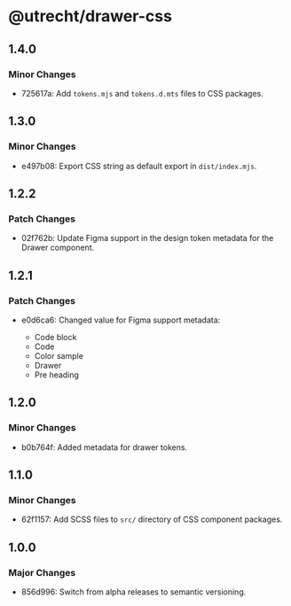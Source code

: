 # @utrecht/drawer-css

## 1.4.0

### Minor Changes

- 725617a: Add `tokens.mjs` and `tokens.d.mts` files to CSS packages.

## 1.3.0

### Minor Changes

- e497b08: Export CSS string as default export in `dist/index.mjs`.

## 1.2.2

### Patch Changes

- 02f762b: Update Figma support in the design token metadata for the Drawer component.

## 1.2.1

### Patch Changes

- e0d6ca6: Changed value for Figma support metadata:

  - Code block
  - Code
  - Color sample
  - Drawer
  - Pre heading

## 1.2.0

### Minor Changes

- b0b764f: Added metadata for drawer tokens.

## 1.1.0

### Minor Changes

- 62f1157: Add SCSS files to `src/` directory of CSS component packages.

## 1.0.0

### Major Changes

- 856d996: Switch from alpha releases to semantic versioning.
